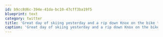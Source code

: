 ```yaml
---
id: b9cc8d6c-394e-41da-bc10-47cff3ba19f5
blueprint: text
category: twitter
title: 'Great day of skiing yesterday and a rip down Knox on the bike today. I love this place'
caption: 'Great day of skiing yesterday and a rip down Knox on the bike today. I love this place'
---
```


